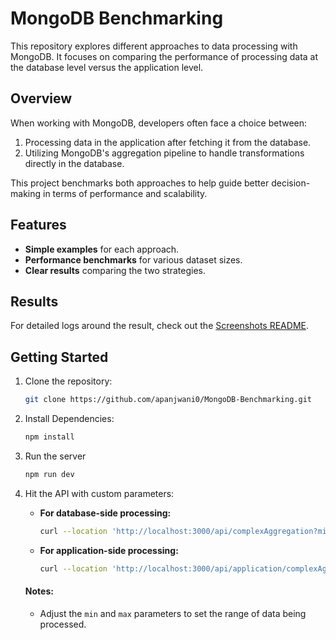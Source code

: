 # MongoDB Benchmarking

This repository explores different approaches to data processing with MongoDB. It focuses on comparing the performance of processing data at the database level versus the application level.

## Overview

When working with MongoDB, developers often face a choice between:
1. Processing data in the application after fetching it from the database.
2. Utilizing MongoDB's aggregation pipeline to handle transformations directly in the database.

This project benchmarks both approaches to help guide better decision-making in terms of performance and scalability.

## Features
- **Simple examples** for each approach.
- **Performance benchmarks** for various dataset sizes.
- **Clear results** comparing the two strategies.

## Results

For detailed logs around the result, check out the [Screenshots README](./screenshots/README.md).

## Getting Started

1. Clone the repository:
   ```bash
   git clone https://github.com/apanjwani0/MongoDB-Benchmarking.git
2. Install Dependencies:
    ```bash
    npm install
3. Run the server
    ```bash
    npm run dev
4. Hit the API with custom parameters:

   - **For database-side processing:**
     ```bash
     curl --location 'http://localhost:3000/api/complexAggregation?min=1&max=1000'
     ```

   - **For application-side processing:**
     ```bash
     curl --location 'http://localhost:3000/api/application/complexAggregation?min=1&max=1000'
     ```

    #### Notes:
    - Adjust the `min` and `max` parameters to set the range of data being processed.
